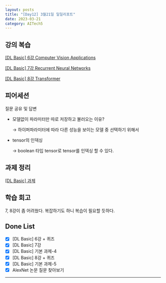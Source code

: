 ```yaml
---
layout: posts
title: "[Day12] 3월21일 일일리포트"
date: 2023-03-21
category: AITech5
---
```


## 강의 복습

[[DL Basic] 6강 Computer Vision Applications](https://www.notion.so/DL-Basic-6-Computer-Vision-Applications-389c37f715f54610895915b7ea100f5c) 

[[DL Basic] 7강 Recurrent Neural Networks](https://www.notion.so/DL-Basic-7-Recurrent-Neural-Networks-5e4f5a1e421f498c86d4740987e419db) 

[[DL Basic] 8강 Transformer](https://www.notion.so/DL-Basic-8-Transformer-939f697565b441babbc69dde20e79c4b) 

## 피어세션

질문 공유 및 답변

- 모델없이 파라미터만 따로 저장하고 불러오는 이유?
    
    → 하이퍼파라미터에 따라 다른 성능을 보이는 모델 중 선택하기 위해서
    
- tensor의 인덱싱
    
    → boolean 타입 tensor로 tensor를 인덱싱 할 수 있다.
    

## 과제 정리

[[DL Basic] 과제](https://www.notion.so/DL-Basic-d0bbd398837d49699d4a40f66ce06e15) 

## 학습 회고

7, 8강이 좀 어려웠다. 복잡하기도 하니 복습이 필요할 듯하다.

## Done List

- [x]  [DL Basic] 6강 + 퀴즈
- [x]  [DL Basic] 7강
- [x]  [DL Basic] 기본 과제-4
- [x]  [DL Basic] 8강 + 퀴즈
- [x]  [DL Basic] 기본 과제-5
- [x]  AlexNet 논문 질문 찾아보기

---
